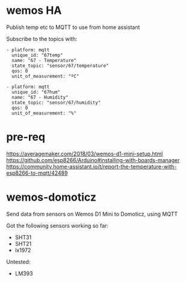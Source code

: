 # wemos HA
Publish temp etc to MQTT to use from home assistant

Subscribe to the topics with:
```
- platform: mqtt
  unique_id: "67temp"
  name: "67 - Temperature"
  state_topic: "sensor/67/temperature"
  qos: 0
  unit_of_measurement: "ºC"
  
- platform: mqtt
  unique_id: "67hum"
  name: "67 - Humidity"
  state_topic: "sensor/67/humidity"
  qos: 0
  unit_of_measurement: "%"
```

# pre-req
https://averagemaker.com/2018/03/wemos-d1-mini-setup.html
https://github.com/esp8266/Arduino#installing-with-boards-manager
https://community.home-assistant.io/t/report-the-temperature-with-esp8266-to-mqtt/42489

# wemos-domoticz
Send data from sensors on Wemos D1 Mini to Domoticz, using MQTT

Got the following sensors working so far:
 - SHT31
 - SHT21
 - lx1972

Untested:
 - LM393
